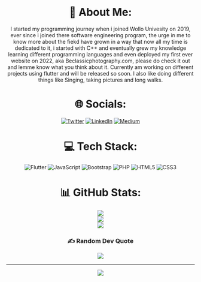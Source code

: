 <div align="center">
<h1> 💫 About Me:</h1>
I started my programming journey when i joined Wollo Univesity on 2019, ever since i joined there software engineering program, the urge in me to know more about the fiekd have grown in a way that now all my time is dedicated to it, i started with C++ and eventually grew my knowledge learning different programming languages and even deployed my first ever website on 2022, aka Beclassicphotography.com, please do check it out and lemme know what you think about it. Currently am working on different projects using flutter and will be released so soon. I also like doing different things like Singing, taking pictures and long walks.
</div>


<div align="center">
<h1> 🌐 Socials: </h1>
  
[![Twitter](https://img.shields.io/badge/Twitter-%231DA1F2.svg?logo=Twitter&logoColor=white)](https://twitter.com/Kidusyoh) [![LinkedIn](https://img.shields.io/badge/LinkedIn-%230077B5.svg?logo=linkedin&logoColor=white)]([https://www.linkedin.com/in/mela/](https://www.linkedin.com/in/kidus-yohannes-568a31207)) [![Medium](https://img.shields.io/badge/Medium-12100E?logo=medium&logoColor=white)](https://medium.com/@kidyoh) 
</div>
<div align="center">
<h1> 💻 Tech Stack: </h1>
  
![Flutter](https://img.shields.io/badge/flutter-%23027DFD?style=for-the-badge&logo=flutter&logoColor=white) ![JavaScript](https://img.shields.io/badge/javascript-%23323330.svg?style=for-the-badge&logo=javascript&logoColor=%23F7DF1E)  ![Bootstrap](https://img.shields.io/badge/bootstrap-%23563D7C.svg?style=for-the-badge&logo=bootstrap&logoColor=white) ![PHP](https://img.shields.io/badge/php-%230769AD.svg?style=for-the-badge&logo=php&logoColor=white) ![HTML5](https://img.shields.io/badge/html5-%230769AD.svg?style=for-the-badge&logo=html5&logoColor=white) ![CSS3](https://img.shields.io/badge/css-%230769AD.svg?style=for-the-badge&logo=css3&logoColor=white) 
</div>

<div align="center">

<h1> 📊 GitHub Stats: </h1>

![](https://github-readme-stats.vercel.app/api?username=Kidyoh&theme=dark&hide_border=false&include_all_commits=true&count_private=true)<br/>
![](https://github-readme-streak-stats.herokuapp.com/?user=Kidyoh&theme=dark&hide_border=false)<br/>
![](https://github-readme-stats.vercel.app/api/top-langs/?username=Kidyoh&theme=dark&hide_border=false&include_all_commits=true&count_private=true&layout=compact)


<h3> ✍️ Random Dev Quote </h3>
  
![](https://quotes-github-readme.vercel.app/api?type=vetical&theme=dark)


---
[![](https://visitcount.itsvg.in/api?id=Kidyoh&label=Profile%20Views&color=1&icon=6&pretty=true)](https://visitcount.itsvg.in)

</div>

